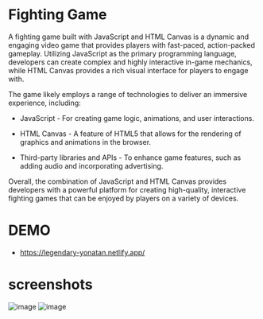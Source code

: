 # Fighting Game

A fighting game built with JavaScript and HTML Canvas is a dynamic and engaging video game that provides players with fast-paced, action-packed gameplay. Utilizing JavaScript as the primary programming language, developers can create complex and highly interactive in-game mechanics, while HTML Canvas provides a rich visual interface for players to engage with.

The game likely employs a range of technologies to deliver an immersive experience, including:

- JavaScript - For creating game logic, animations, and user interactions.

- HTML Canvas - A feature of HTML5 that allows for the rendering of graphics and animations in the browser.

- Third-party libraries and APIs - To enhance game features, such as adding audio and incorporating advertising.

Overall, the combination of JavaScript and HTML Canvas provides developers with a powerful platform for creating high-quality, interactive fighting games that can be enjoyed by players on a variety of devices.

# DEMO
- https://legendary-yonatan.netlify.app/

# screenshots

<img alt="image" src="https://i.imgur.com/mJHeIBz.png">
<img alt="image" src="https://i.imgur.com/bxpkLtJ.png">